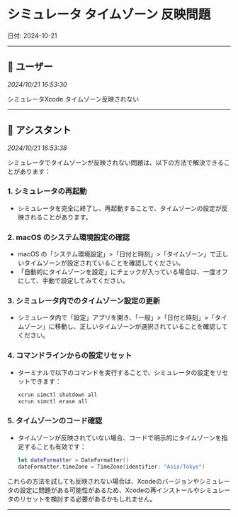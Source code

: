 # シミュレータ タイムゾーン 反映問題

日付: 2024-10-21

---

## 👤 ユーザー
*2024/10/21 16:53:30*

シミュレータXcode タイムゾーン反映されない

---

## 🤖 アシスタント
*2024/10/21 16:53:38*

シミュレータでタイムゾーンが反映されない問題は、以下の方法で解決できることがあります：

### 1. シミュレータの再起動
- シミュレータを完全に終了し、再起動することで、タイムゾーンの設定が反映されることがあります。

### 2. macOS のシステム環境設定の確認
- macOS の「システム環境設定」>「日付と時刻」>「タイムゾーン」で正しいタイムゾーンが設定されていることを確認してください。
- 「自動的にタイムゾーンを設定」にチェックが入っている場合は、一度オフにして、手動で設定してみてください。

### 3. シミュレータ内でのタイムゾーン設定の更新
- シミュレータ内で「設定」アプリを開き、「一般」>「日付と時刻」>「タイムゾーン」に移動し、正しいタイムゾーンが選択されていることを確認してください。

### 4. コマンドラインからの設定リセット
- ターミナルで以下のコマンドを実行することで、シミュレータの設定をリセットできます：
  ```bash
  xcrun simctl shutdown all
  xcrun simctl erase all
  ```

### 5. タイムゾーンのコード確認
- タイムゾーンが反映されていない場合、コードで明示的にタイムゾーンを指定することも有効です：
  ```swift
  let dateFormatter = DateFormatter()
  dateFormatter.timeZone = TimeZone(identifier: "Asia/Tokyo")
  ```

これらの方法を試しても反映されない場合は、Xcodeのバージョンやシミュレータの設定に問題がある可能性があるため、Xcodeの再インストールやシミュレータのリセットを検討する必要があるかもしれません。

---
